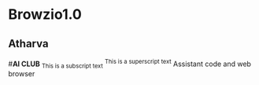 # Browzio1.0
## Atharva
#**AI CLUB**
<sub>This is a subscript text</sub>	
<sup>This is a superscript text</sup>
Assistant code and web browser
